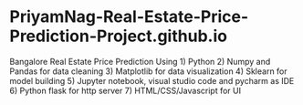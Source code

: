 # PriyamNag-Real-Estate-Price-Prediction-Project.github.io
Bangalore Real Estate Price Prediction Using            1) Python 2) Numpy and Pandas for data cleaning 3) Matplotlib for data visualization 4) Sklearn for model building 5) Jupyter notebook, visual studio code and pycharm as IDE 6) Python flask for http server 7) HTML/CSS/Javascript for UI
